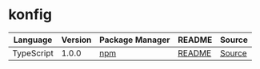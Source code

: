 # konfig

|Language|Version|Package Manager|README|Source|
|-|-|-|-|-|
|TypeScript|1.0.0|[npm](https://www.npmjs.com/package/typescript-multipart-form-data-array-request/v/1.0.0)|[README](https://github.com/konfig-dev/konfig/tree/main/typescript#readme)|[Source](https://github.com/konfig-dev/konfig/tree/main/typescript)|